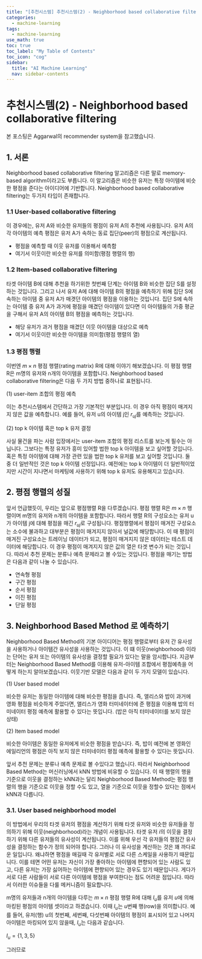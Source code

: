 ```yaml
---
title: "[추천시스템] 추천시스템(2) - Neighborhood based collaborative filtering" 
categories:
  - machine-learning
tags:
  - machine-learning
use_math: true
toc: true
toc_label: "My Table of Contents"
toc_icon: "cog"
sidebar:
  title: "AI Machine Learning"
  nav: sidebar-contents
---
```


# 추천시스템(2) - Neighborhood based collaborative filtering

본 포스팅은  Aggarwal의 recommender system을 참고했습니다. 

## 1. 서론

Neighborhood based collaborative filtering 알고리즘은 다른 말로 memory-based algorithm이라고도 부릅니다. 
이 알고리즘은 비슷한 유저는 특정 아이템에 비슷한 평점을 준다는 아이디어에 기반합니다. 
Neighborhood based collaborative filtering는 두가지 타입이 존재합니다.

### 1.1 User-based collaborative filtering  

이 경우에는, 유저 A와 비슷한 유저들의 평점이 유저 A의 추천에 사용됩니다. 
유저 A의 각 아이템의 예측 평점은 유저 A가 속하는 동료 집단(peer)의 평점으로 계산됩니다. 

* 평점을 예측할 때 이웃 유저를 이용해서 예측함
* 여기서 이웃이란 비슷한 유저를 의미함(평점 행렬의 행)

### 1.2 Item-based collaborative filtering  

타겟 아이템 B에 대해 추천을 하기위한 첫번째 단계는 아이템 B와 비슷한 집단 S를 설정하는 것입니다. 
그리고 나서 유저 A에 대해 아이템 B의 평점을 예측하기 위해 집단 S에 속하는 아이템 중 유저 A가 매겻던 아이템의 평점을 이용하는 것입니다. 
집단 S에 속하는 아이템 중 유저 A가 과거에 평점을 매겼던 아이템이 있다면 
이 아이템들의 가중 평균을 구해서 유저 A의 아이템 B의 평점을 예측하는 것입니다.

* 해당 유저가 과거 평점을 매겼던 이웃 아이템을 대상으로 예측
* 여기서 이웃이란 비슷한 아이템을 의미함(평점 행렬의 열)

### 1.3 평점 행렬

이번엔 $m \times n$ 평점 행렬(rating matrix) R에 대해 이야기 해보겠습니다. 
이 평점 행렬 R은  m명의 유저와 n개의 아이템을 포함합니다. 
 Neighborhood based collaborative filtering은 다음 두 가지 방법 중하나로 표현됩니다. 
 
(1) user-item 조합의 평점 예측  
 
이는 추천시스템에서 간단하고 가장 기본적인 부분입니다. 이 경우 아직 평점이 매겨지지 않은 값을 예측합니다. 
예를 들어, 유저 u의 아이템 j인 $r_{uj}$를 예측하는 것입니다. 
 
(2) top k 아이템 혹은 top k 유저 결정  
 
사실 물건을 파는 사람 입장에서는 user-item 조합의 평점 리스트를 보는게 필수는 아닙니다. 
그보다는 특정 유저가 흥미 있어할 법한 top k 아이템을 보고 싶어할 것입니다. 
혹은  특정 아이템에 대해 가장 관련 있을 법한 top k 유저를 보고 싶어할 것입니다. 
둘 중 더 일반적인 것은 top k 아이템 선정입니다. 
예전에는 top k 아이템이 더 일반적이었지만 시간이 지나면서 마케팅에 사용하기 위해 top k 유저도 유용해지고 있습니다. 
 
## 2. 평점 행렬의 성질
 
앞서 언급했듯이, 우리는 앞으로 평점행렬 R을 다루겠습니다. 
평점 행렬 R은 $m\times n$ 행렬이며 m명의 유저와 n개의 아이템을 포함합니다. 
따라서 행렬 R의 구성요소는 유저 u가 아이템 j에 대해 평점을 매긴 $r_{uj}$로 구성됩니다. 
평점행렬에서 평점이 매겨진 구성요소는 소수에 불과하고 대부분은 평점이 매겨지지 않아서 널값에 해당합니다. 
이 때 평점이 매겨진 구성요소는 트레이닝 데이터가 되고, 평점이 매겨지지 않은 데이터는 테스트 데이터에 해당합니다. 
이 경우 평점이 매겨지지 않은 값의 열은 타겟 변수가 되는 것입니다. 
따라서 추천 문제는 분류나 예측 문제라고 볼 수있는 것입니다. 
평점을 매기는 방법은 다음과 같이 나눌 수 있습니다. 
 
* 연속형 평점  
* 구간 평점  
* 순서 평점  
* 이진 평점  
* 단일 평점

## 3. Neighborhood Based Method 로 예측하기 

Neighborhood Based Method의 기본 아이디어는 평점 행렬로부터 유저 간 유사성을 사용하거나 
아이템간 유사성을 사용하는 것입니다. 
이 떄 이웃(neighborhood) 이라는 단어는 유저 또는 아이템의 유사성을 결정할 필요가 있다는 말을 암시합니다. 
지금부터는 Neighborhood Based Method를 이용해 유저-아이템 조합에서 평점예측을 어떻게 하는지 알아보겠습니다. 
이웃기반 모델은 다음과 같이 두 가지 모델이 있습니다. 

(1) User based model  

비슷한 유저는 동일한 아이템에 대해 비슷한 평점을 줍니다. 
즉, 앨리스와 밥이 과거에 영화 평점을 비슷하게 주었다면, 
앨리스가 영화 터미네이터에 준 평점을 이용해 밥의 터미네이터 평점 예측에 활용할 수 있다는 뜻입니다. 
(밥은 아직 터미네이터를 보지 않은 상태) 

(2) Item based model  

비슷한 아이템은 동일한 유저에게 비슷한 평점을 받습니다. 
즉, 밥이 예전에 본 영화인 에일리언의 평점은 아직 보지 않은 터미네이터 평점 예측에 활용할 수 있다는 뜻입니다. 

앞서 추천 문제는 분류나 예측 문제로 볼 수있다고 했습니다. 
따라서 Neighborhood Based Method는 머신러닝에서 kNN 방법에 비유할 수 있습니다. 
이 때 행렬의 행을 기준으로 이웃을 결정하는 kNN과는 달리 
Neighborhood Based Method는 평점 행렬의 행을 기준으로 이웃을 정할 수도 있고, 열을 기준으로 이웃을 정할수 있다는 점에서 kNN과 다릅니다. 

### 3.1. User based neighborhood model 

이 방법에서 우리의 타겟 유저의 평점을 계산하기 위해 타겟 유저와 비슷한 유저들을 정의하기 위해 이웃(neighborhood)라는 개념이 사용됩니다. 
타겟 유저 $i$의 이웃을 결정하기 위해 다른 유저들의 유사성이 계산됩니다. 
이를 위해 우선 각 유저들의 평점간 유사성을 결정하는 함수가 정의 되어야 합니다. 
그러나 이 유사성을 계산하는 것은 꽤 까다로운 일입니다. 
왜냐하면 평점을 매길때 각 유저별로 서로 다른 스케일을 사용하기 때문입니다. 
이를 테면 어떤 유저는 자신이 가장 좋아하는 아이템에 편향되어 있는 사람도 있고, 
다른 유저는 가장 싫어하는 아이템에 편향되어 있는 경우도 있기 때문입니다. 
게다가 서로 다른 사람들이 서로 다른 아이템에 평점을 부여한다는 점도 어려운 점입니다. 
따라서 이러한 이슈들을 다룰 메커니즘이 필요합니다. 

m명의 유저들과 n개의 아이템을 다루는 $m\times n$ 평점 행렬 R에 대해 
$I_{u}$를 유저 $u$에 의해 마킹된 평점의 아이템 셋이라고 하겠습니다. 
이때 $I_{u}$는 $u$번째 행(row)을 의미합니다. 
예를 들어, 유저(행) u의 첫번째, 세번째, 다섯번째 아이템의 평점이 표시되어 있고 나머지 아이템은 마킹되어 있지 않을때, 
$I_{u}$는 다음과 같습니다.   

$I_{u} = \{ 1, 3, 5 \}$  

그러므로 
